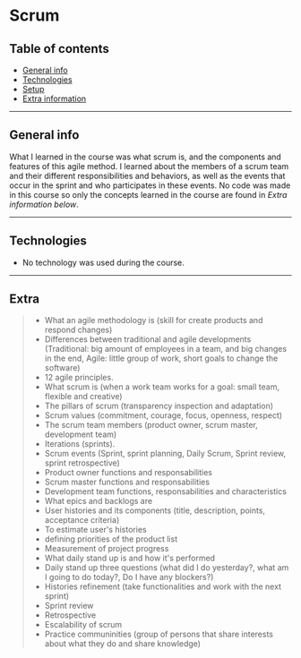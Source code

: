 # Scrum

## Table of contents
* [General info](#general-info) 
* [Technologies](#technologies) 
* [Setup](#setup)
* [Extra information](#Extra)

------------

## General info

What I learned in the course was what scrum is, and the components and features of this agile method. I learned about the members of a scrum team and their different responsibilities and behaviors, as well as the events that occur in the sprint and who participates in these events. No code was made in this course so only the concepts learned in the course are found in *Extra information below*.

------------

## Technologies
- No technology was used during the course.
------------

## Extra
>- What an agile methodology is (skill for create products and respond changes)
>- Differences between traditional and agile developments (Traditional: big amount of employees in a team, and big changes in the end, Agile: little group of work, short goals to change the software)
>- 12 agile principles.
>- What scrum is (when a work team works for a goal: small team, flexible and creative)
>- The pillars of scrum (transparency inspection and adaptation)
>- Scrum values (commitment, courage, focus, openness, respect)
>- The scrum team members (product owner, scrum master, development team)
>- Iterations (sprints).
>- Scrum events (Sprint, sprint planning, Daily Scrum, Sprint review, sprint retrospective)
>- Product owner functions and responsabilities
>- Scrum master functions and responsabilities
>- Development team functions, responsabilities and characteristics
>- What epics and backlogs are
>- User histories and its components (title, description, points, acceptance criteria)
>- To estimate user's histories
>- defining priorities of the product list
>- Measurement of project progress
>- What daily stand up is and how it's performed
>- Daily stand up three questions (what did I do yesterday?, what am I going to do today?, Do I have any blockers?)
>- Histories refinement (take functionalities and work with the next sprint)
>- Sprint review
>- Retrospective
>- Escalability of scrum
>- Practice communinities (group of persons that share interests about what they do and share knowledge)
